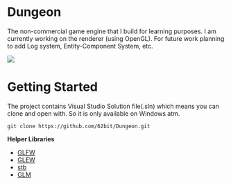 # Dungeon
The non-commercial game engine that I build for learning purposes. I am currently working on the renderer (using OpenGL). For future work planning to add Log system, Entity-Component System, etc.

![](https://github.com/62bit/Dungeon/blob/master/Dungeon%20Engine/Source/dungeon.gif)

# Getting Started
The project contains Visual Studio Solution file(.sln) which means you can clone and open with. So it is only available on Windows atm.

```
git clone https://github.com/62bit/Dungeon.git
```

**Helper Libraries**
- [GLFW](https://www.glfw.org/)
- [GLEW](http://glew.sourceforge.net/)
- [stb](https://github.com/nothings/stb)
- [GLM](https://glm.g-truc.net/)
